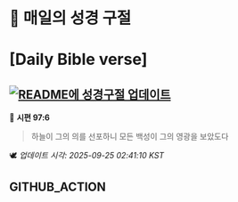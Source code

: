 # 🙏 매일의 성경 구절
# [Daily Bible verse]
## [![README에 성경구절 업데이트](https://github.com/DONGSUKA/first_test/actions/workflows/update-readme-bible.yml/badge.svg)](https://github.com/DONGSUKA/first_test/actions/workflows/update-readme-bible.yml)
<!-- START_BIBLE_VERSE -->
📖 **시편 97:6**
> 하늘이 그의 의를 선포하니 모든 백성이 그의 영광을 보았도다

🕊️ _업데이트 시각: 2025-09-25 02:41:10 KST_
  <!-- END_BIBLE_VERSE -->
## GITHUB_ACTION
